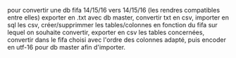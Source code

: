 pour convertir une db fifa 14/15/16 vers 14/15/16 (les rendres compatibles entre elles)
exporter en .txt avec db master, convertir txt en csv, importer en sql les csv, créer/supprimmer les tables/colonnes en fonction du fifa sur lequel on souhaite convertir,
exporter en csv les tables concernées, convertir dans le fifa choisi avec l'ordre des colonnes adapté, puis encoder en utf-16 pour db master afin d'importer.
